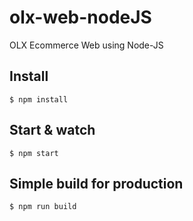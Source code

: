 # olx-web-nodeJS

OLX Ecommerce Web using Node-JS



## Install
    $ npm install

## Start & watch

    $ npm start

## Simple build for production

    $ npm run build

